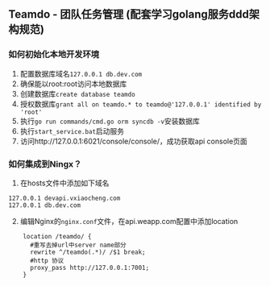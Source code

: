 
## Teamdo - 团队任务管理 (配套学习golang服务ddd架构规范)

### 如何初始化本地开发环境
1. 配置数据库域名`127.0.0.1 db.dev.com`
2. 确保能以root:root访问本地数据库
3. 创建数据库`create database teamdo`
4. 授权数据库`grant all on teamdo.* to teamdo@'127.0.0.1' identified by 'root'`
5. 执行`go run commands/cmd.go orm syncdb -v`安装数据库
6. 执行`start_service.bat`启动服务
7. 访问http://127.0.0.1:6021/console/console/，成功获取api console页面

### 如何集成到Ningx？
1. 在hosts文件中添加如下域名
```
127.0.0.1 devapi.vxiaocheng.com
127.0.0.1 db.dev.com
```

2. 编辑Nginx的`nginx.conf`文件，在api.weapp.com配置中添加location
```
    location /teamdo/ {
      #重写去掉url中server name部分
      rewrite ^/teamdo(.*)/ /$1 break;
      #http 协议
      proxy_pass http://127.0.0.1:7001;
    }
```